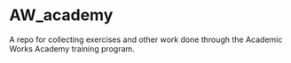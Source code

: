 # AW_academy

A repo for collecting exercises and other work done through the Academic Works Academy training program.
